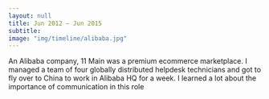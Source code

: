 ```yaml
---
layout: null
title: Jun 2012 – Jun 2015
subtitle:
image: "img/timeline/alibaba.jpg"
---
```

An Alibaba company, 11 Main was a premium ecommerce marketplace. I managed a team of four globally distributed helpdesk technicians and got to fly over to China to work in Alibaba HQ for a week. I learned a lot about the importance of communication in this role